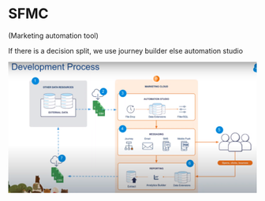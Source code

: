 # SFMC
(Marketing automation tool)

If there is a decision split, we use journey builder else automation studio  

![alt text](PNG/Dev-process.PNG "Title") 